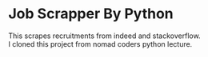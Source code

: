 # Job Scrapper By Python

This scrapes recruitments from indeed and stackoverflow.  
I cloned this project from nomad coders python lecture.

